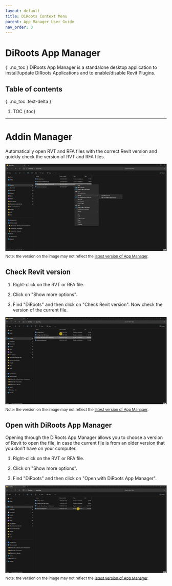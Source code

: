 ```yaml
---
layout: default
title: DiRoots Context Menu
parent: App Manager User Guide
nav_order: 3
---
```


# DiRoots App Manager
{: .no_toc }
DiRoots App Manager is a standalone desktop application to install/update DiRoots Applications and to enable/disable Revit Plugins.

## Table of contents
{: .no_toc .text-delta }

1. TOC
{:toc}

---

# Addin Manager

Automatically open RVT and RFA files with the correct Revit version and quickly check the version of RVT and RFA files.

![App Manager - Context Menu](../../../../assets\images\GIFs\ContextMenu\AM-Context.png)  
<sub>Note: the version on the image may not reflect the [latest version of App Manager](https://diroots.com/apps/diroots-app-manager/#downloadForm).</sub>

## Check Revit version

1. Right-click on the RVT or RFA file.

2. Click on "Show more options".

3. Find "DiRoots" and then click on "Check Revit version". Now check the version of the current file.

![App Manager - Check Revit version](../../../../assets\images\GIFs\ContextMenu\AM-RevitVersion.gif)  
<sub>Note: the version on the image may not reflect the [latest version of App Manager](https://diroots.com/apps/diroots-app-manager/#downloadForm).</sub>

## Open with DiRoots App Manager

Opening through the DiRoots App Manager allows you to choose a version of Revit to open the file, in case the current file is from an older version that you don't have on your computer.

1. Right-click on the RVT or RFA file.

2. Click on "Show more options".

3. Find "DiRoots" and then click on "Open with DiRoots App Manager".

![App Manager - Open with DiRoots App Manager](../../../../assets\images\GIFs\ContextMenu\AM-OpenWith.gif)  
<sub>Note: the version on the image may not reflect the [latest version of App Manager](https://diroots.com/apps/diroots-app-manager/#downloadForm).</sub>